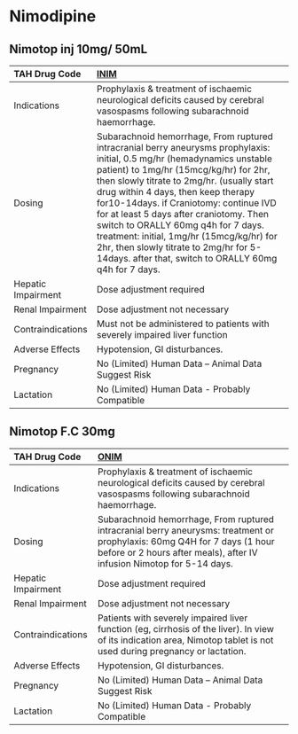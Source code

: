 # Nimodipine

## Nimotop inj 10mg/ 50mL

| TAH Drug Code      | [INIM](https://www.tahsda.org.tw/drugs/hissearch.php?drug_code=INIM)                                                                                                                                                                                                                                                                                                                                                                                                                                                                |
|:-------------------|:------------------------------------------------------------------------------------------------------------------------------------------------------------------------------------------------------------------------------------------------------------------------------------------------------------------------------------------------------------------------------------------------------------------------------------------------------------------------------------------------------------------------------------|
| Indications        | Prophylaxis & treatment of ischaemic neurological deficits caused by cerebral vasospasms following subarachnoid haemorrhage.                                                                                                                                                                                                                                                                                                                                                                                                        |
| Dosing             | Subarachnoid hemorrhage, From ruptured intracranial berry aneurysms prophylaxis: initial, 0.5 mg/hr (hemadynamics unstable patient) to 1mg/hr (15mcg/kg/hr) for 2hr, then slowly titrate to 2mg/hr. (usually start drug within 4 days, then keep therapy for10-14days. if Craniotomy: continue IVD for at least 5 days after craniotomy. Then switch to ORALLY 60mg q4h for 7 days. treatment: initial, 1mg/hr (15mcg/kg/hr) for 2hr, then slowly titrate to 2mg/hr for 5-14days. after that, switch to ORALLY 60mg q4h for 7 days. |
| Hepatic Impairment | Dose adjustment required                                                                                                                                                                                                                                                                                                                                                                                                                                                                                                            |
| Renal Impairment   | Dose adjustment not necessary                                                                                                                                                                                                                                                                                                                                                                                                                                                                                                       |
| Contraindications  | Must not be administered to patients with severely impaired liver function                                                                                                                                                                                                                                                                                                                                                                                                                                                          |
| Adverse Effects    | Hypotension, GI disturbances.                                                                                                                                                                                                                                                                                                                                                                                                                                                                                                       |
| Pregnancy          | No (Limited) Human Data – Animal Data Suggest Risk                                                                                                                                                                                                                                                                                                                                                                                                                                                                                  |
| Lactation          | No (Limited) Human Data - Probably Compatible                                                                                                                                                                                                                                                                                                                                                                                                                                                                                       |

## Nimotop F.C 30mg

| TAH Drug Code      | [ONIM](https://www.tahsda.org.tw/drugs/hissearch.php?drug_code=ONIM)                                                                                                                                |
|:-------------------|:----------------------------------------------------------------------------------------------------------------------------------------------------------------------------------------------------|
| Indications        | Prophylaxis & treatment of ischaemic neurological deficits caused by cerebral vasospasms following subarachnoid haemorrhage.                                                                        |
| Dosing             | Subarachnoid hemorrhage, From ruptured intracranial berry aneurysms: treatment or prophylaxis: 60mg Q4H for 7 days (1 hour before or 2 hours after meals), after IV infusion Nimotop for 5-14 days. |
| Hepatic Impairment | Dose adjustment required                                                                                                                                                                            |
| Renal Impairment   | Dose adjustment not necessary                                                                                                                                                                       |
| Contraindications  | Patients with severely impaired liver function (eg, cirrhosis of the liver). In view of its indication area, Nimotop tablet is not used during pregnancy or lactation.                              |
| Adverse Effects    | Hypotension, GI disturbances.                                                                                                                                                                       |
| Pregnancy          | No (Limited) Human Data – Animal Data Suggest Risk                                                                                                                                                  |
| Lactation          | No (Limited) Human Data - Probably Compatible                                                                                                                                                       |

